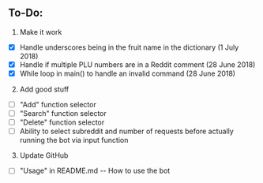 ## To-Do:
1. Make it work
- [x] Handle underscores being in the fruit name in the dictionary (1 July 2018)
- [x] Handle if multiple PLU numbers are in a Reddit comment (28 June 2018)
- [x] While loop in main() to handle an invalid command (28 June 2018)
2. Add good stuff
- [ ] "Add" function selector
- [ ] "Search" function selector
- [ ] "Delete" function selector
- [ ] Ability to select subreddit and number of requests before actually running the bot via input function
3. Update GitHub
- [ ] "Usage" in README.md -- How to use the bot
